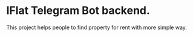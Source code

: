# IFlat Telegram Bot backend.
This project helps people to find property for rent with more simple way.
